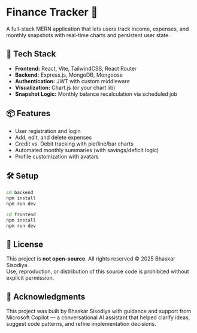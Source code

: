 # Finance Tracker 🧾

A full-stack MERN application that lets users track income, expenses, and monthly snapshots with real-time charts and persistent user state.

## 🚀 Tech Stack
- **Frontend:** React, Vite, TailwindCSS, React Router
- **Backend:** Express.js, MongoDB, Mongoose
- **Authentication:** JWT with custom middleware
- **Visualization:** Chart.js (or your chart lib)
- **Snapshot Logic:** Monthly balance recalculation via scheduled job

## 📦 Features
- User registration and login
- Add, edit, and delete expenses
- Credit vs. Debit tracking with pie/line/bar charts
- Automated monthly summaries (with savings/deficit logic)
- Profile customization with avatars

## 🛠️ Setup
```bash
cd backend
npm install
npm run dev

cd frontend
npm install
npm run dev
```

## 📄 License

This project is **not open-source**. All rights reserved © 2025 Bhaskar Sisodiya.  
Use, reproduction, or distribution of this source code is prohibited without explicit permission.

## 🤖 Acknowledgments

This project was built by Bhaskar Sisodiya with guidance and support from Microsoft Copilot — a conversational AI assistant that helped clarify ideas, suggest code patterns, and refine implementation decisions.